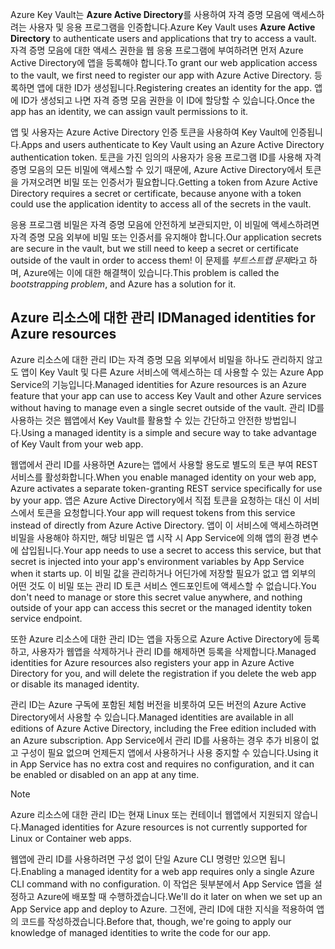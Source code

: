 <span data-ttu-id="f8be6-101">Azure Key Vault는 **Azure Active Directory**를 사용하여 자격 증명 모음에 액세스하려는 사용자 및 응용 프로그램을 인증합니다.</span><span class="sxs-lookup"><span data-stu-id="f8be6-101">Azure Key Vault uses **Azure Active Directory** to authenticate users and applications that try to access a vault.</span></span> <span data-ttu-id="f8be6-102">자격 증명 모음에 대한 액세스 권한을 웹 응용 프로그램에 부여하려면 먼저 Azure Active Directory에 앱을 등록해야 합니다.</span><span class="sxs-lookup"><span data-stu-id="f8be6-102">To grant our web application access to the vault, we first need to register our app with Azure Active Directory.</span></span> <span data-ttu-id="f8be6-103">등록하면 앱에 대한 ID가 생성됩니다.</span><span class="sxs-lookup"><span data-stu-id="f8be6-103">Registering creates an identity for the app.</span></span> <span data-ttu-id="f8be6-104">앱에 ID가 생성되고 나면 자격 증명 모음 권한을 이 ID에 할당할 수 있습니다.</span><span class="sxs-lookup"><span data-stu-id="f8be6-104">Once the app has an identity, we can assign vault permissions to it.</span></span>

<span data-ttu-id="f8be6-105">앱 및 사용자는 Azure Active Directory 인증 토큰을 사용하여 Key Vault에 인증됩니다.</span><span class="sxs-lookup"><span data-stu-id="f8be6-105">Apps and users authenticate to Key Vault using an Azure Active Directory authentication token.</span></span> <span data-ttu-id="f8be6-106">토큰을 가진 임의의 사용자가 응용 프로그램 ID를 사용해 자격 증명 모음의 모든 비밀에 액세스할 수 있기 때문에, Azure Active Directory에서 토큰을 가져오려면 비밀 또는 인증서가 필요합니다.</span><span class="sxs-lookup"><span data-stu-id="f8be6-106">Getting a token from Azure Active Directory requires a secret or certificate, because anyone with a token could use the application identity to access all of the secrets in the vault.</span></span>

<span data-ttu-id="f8be6-107">응용 프로그램 비밀은 자격 증명 모음에 안전하게 보관되지만, 이 비밀에 액세스하려면 자격 증명 모음 외부에 비밀 또는 인증서를 유지해야 합니다.</span><span class="sxs-lookup"><span data-stu-id="f8be6-107">Our application secrets are secure in the vault, but we still need to keep a secret or certificate outside of the vault in order to access them!</span></span> <span data-ttu-id="f8be6-108">이 문제를 *부트스트랩 문제*라고 하며, Azure에는 이에 대한 해결책이 있습니다.</span><span class="sxs-lookup"><span data-stu-id="f8be6-108">This problem is called the *bootstrapping problem*, and Azure has a solution for it.</span></span>

## <a name="managed-identities-for-azure-resources"></a><span data-ttu-id="f8be6-109">Azure 리소스에 대한 관리 ID</span><span class="sxs-lookup"><span data-stu-id="f8be6-109">Managed identities for Azure resources</span></span>

<span data-ttu-id="f8be6-110">Azure 리소스에 대한 관리 ID는 자격 증명 모음 외부에서 비밀을 하나도 관리하지 않고도 앱이 Key Vault 및 다른 Azure 서비스에 액세스하는 데 사용할 수 있는 Azure App Service의 기능입니다.</span><span class="sxs-lookup"><span data-stu-id="f8be6-110">Managed identities for Azure resources is an Azure feature that your app can use to access Key Vault and other Azure services without having to manage even a single secret outside of the vault.</span></span> <span data-ttu-id="f8be6-111">관리 ID를 사용하는 것은 웹앱에서 Key Vault를 활용할 수 있는 간단하고 안전한 방법입니다.</span><span class="sxs-lookup"><span data-stu-id="f8be6-111">Using a managed identity is a simple and secure way to take advantage of Key Vault from your web app.</span></span>

<span data-ttu-id="f8be6-112">웹앱에서 관리 ID를 사용하면 Azure는 앱에서 사용할 용도로 별도의 토큰 부여 REST 서비스를 활성화합니다.</span><span class="sxs-lookup"><span data-stu-id="f8be6-112">When you enable managed identity on your web app, Azure activates a separate token-granting REST service specifically for use by your app.</span></span> <span data-ttu-id="f8be6-113">앱은 Azure Active Directory에서 직접 토큰을 요청하는 대신 이 서비스에서 토큰을 요청합니다.</span><span class="sxs-lookup"><span data-stu-id="f8be6-113">Your app will request tokens from this service instead of directly from Azure Active Directory.</span></span> <span data-ttu-id="f8be6-114">앱이 이 서비스에 액세스하려면 비밀을 사용해야 하지만, 해당 비밀은 앱 시작 시 App Service에 의해 앱의 환경 변수에 삽입됩니다.</span><span class="sxs-lookup"><span data-stu-id="f8be6-114">Your app needs to use a secret to access this service, but that secret is injected into your app's environment variables by App Service when it starts up.</span></span> <span data-ttu-id="f8be6-115">이 비밀 값을 관리하거나 어딘가에 저장할 필요가 없고 앱 외부의 어떤 것도 이 비밀 또는 관리 ID 토큰 서비스 엔드포인트에 액세스할 수 없습니다.</span><span class="sxs-lookup"><span data-stu-id="f8be6-115">You don't need to manage or store this secret value anywhere, and nothing outside of your app can access this secret or the managed identity token service endpoint.</span></span>

<span data-ttu-id="f8be6-116">또한 Azure 리소스에 대한 관리 ID는 앱을 자동으로 Azure Active Directory에 등록하고, 사용자가 웹앱을 삭제하거나 관리 ID를 해제하면 등록을 삭제합니다.</span><span class="sxs-lookup"><span data-stu-id="f8be6-116">Managed identities for Azure resources also registers your app in Azure Active Directory for you, and will delete the registration if you delete the web app or disable its managed identity.</span></span>

<span data-ttu-id="f8be6-117">관리 ID는 Azure 구독에 포함된 체험 버전을 비롯하여 모든 버전의 Azure Active Directory에서 사용할 수 있습니다.</span><span class="sxs-lookup"><span data-stu-id="f8be6-117">Managed identities are available in all editions of Azure Active Directory, including the Free edition included with an Azure subscription.</span></span> <span data-ttu-id="f8be6-118">App Service에서 관리 ID를 사용하는 경우 추가 비용이 없고 구성이 필요 없으며 언제든지 앱에서 사용하거나 사용 중지할 수 있습니다.</span><span class="sxs-lookup"><span data-stu-id="f8be6-118">Using it in App Service has no extra cost and requires no configuration, and it can be enabled or disabled on an app at any time.</span></span>

> [!NOTE]
> <span data-ttu-id="f8be6-119">Azure 리소스에 대한 관리 ID는 현재 Linux 또는 컨테이너 웹앱에서 지원되지 않습니다.</span><span class="sxs-lookup"><span data-stu-id="f8be6-119">Managed identities for Azure resources is not currently supported for Linux or Container web apps.</span></span>

<span data-ttu-id="f8be6-120">웹앱에 관리 ID를 사용하려면 구성 없이 단일 Azure CLI 명령만 있으면 됩니다.</span><span class="sxs-lookup"><span data-stu-id="f8be6-120">Enabling a managed identity for a web app requires only a single Azure CLI command with no configuration.</span></span> <span data-ttu-id="f8be6-121">이 작업은 뒷부분에서 App Service 앱을 설정하고 Azure에 배포할 때 수행하겠습니다.</span><span class="sxs-lookup"><span data-stu-id="f8be6-121">We'll do it later on when we set up an App Service app and deploy to Azure.</span></span> <span data-ttu-id="f8be6-122">그전에, 관리 ID에 대한 지식을 적용하여 앱의 코드를 작성하겠습니다.</span><span class="sxs-lookup"><span data-stu-id="f8be6-122">Before that, though, we're going to apply our knowledge of managed identities to write the code for our app.</span></span>